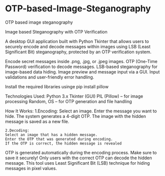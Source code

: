 # OTP-based-Image-Steganography
OTP based image steganography


Image based Steganography with OTP Verification

A desktop GUI application built with Python Tkinter that allows users to securely encode and decode messages within images using LSB (Least Significant Bit) steganography, protected by an OTP verification system.

Encode secret messages inside .png, .jpg, or .jpeg images.
OTP (One-Time Password) verification to decode messages.
LSB-based steganography for image-based data hiding.
Image preview and message input via a GUI.
Input validations and user-friendly error handling.

Install the required libraries usinge pip install pillow

Technologies Used:
Python 3.x
Tkinter (GUI)
PIL (Pillow) – for image processing
Random, OS – for OTP generation and file handling

How It Works:
    1.Encoding:
    Select an image.
    Enter the message you want to hide.
    The system generates a 4-digit OTP.
    The image with the hidden message is saved as a new file.

    2.Decoding:
    Select an image that has a hidden message.
    Enter the OTP that was generated during encoding.
    If the OTP is correct, the hidden message is revealed


OTP is generated automatically during the encoding process. Make sure to save it securely!
Only users with the correct OTP can decode the hidden message.
This tool uses Least Significant Bit (LSB) technique for hiding messages in pixel values.
